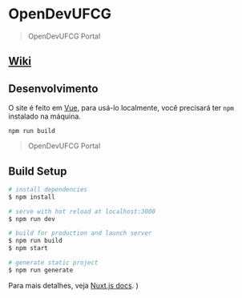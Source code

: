 # OpenDevUFCG

> OpenDevUFCG Portal

## [Wiki](https://github.com/OpenDevUFCG/OpenDevUFCG/wiki)

## Desenvolvimento

O site é feito em [Vue](https://vuejs.org/), para usá-lo localmente, você precisará ter `npm` instalado na máquina.

```
npm run build
```

> OpenDevUFCG Portal

## Build Setup

``` bash
# install dependencies
$ npm install

# serve with hot reload at localhost:3000
$ npm run dev

# build for production and launch server
$ npm run build
$ npm start

# generate static project
$ npm run generate
```

Para mais detalhes, veja [Nuxt.js docs](https://nuxtjs.org).
)